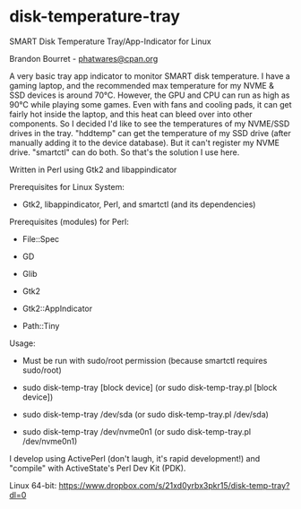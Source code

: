 # disk-temperature-tray
SMART Disk Temperature Tray/App-Indicator for Linux

Brandon Bourret - phatwares@cpan.org

A very basic tray app indicator to monitor SMART disk temperature. I have a gaming laptop, and the recommended max temperature for my
NVME & SSD devices is around 70°C. However, the GPU and CPU can run as high as 90°C while playing some games. Even with fans and cooling
pads, it can get fairly hot inside the laptop, and this heat can bleed over into other components. So I decided I'd like to see the
temperatures of my NVME/SSD drives in the tray. "hddtemp" can get the temperature of my SSD drive (after manually adding it to the
device database). But it can't register my NVME drive. "smartctl" can do both. So that's the solution I use here.

Written in Perl using Gtk2 and libappindicator

Prerequisites for Linux System:

 - Gtk2, libappindicator, Perl, and smartctl (and its dependencies)

Prerequisites (modules) for Perl:
 
 - File::Spec
 
 - GD
 
 - Glib
 
 - Gtk2
 
 - Gtk2::AppIndicator
 
 - Path::Tiny

Usage:

- Must be run with sudo/root permission (because smartctl requires sudo/root)

- sudo disk-temp-tray [block device] (or sudo disk-temp-tray.pl [block device])

- sudo disk-temp-tray /dev/sda (or sudo disk-temp-tray.pl /dev/sda)

- sudo disk-temp-tray /dev/nvme0n1 (or sudo disk-temp-tray.pl /dev/nvme0n1)

I develop using ActivePerl (don't laugh, it's rapid development!) and "compile" with ActiveState's Perl Dev Kit (PDK).

Linux 64-bit: https://www.dropbox.com/s/21xd0yrbx3pkr15/disk-temp-tray?dl=0
 
